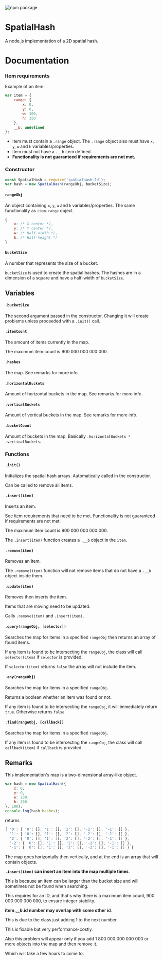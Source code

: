 ![npm package](https://nodei.co/npm/spatialhash-2d.png?downloads=true&downloadRank=true&stars=true)

# SpatialHash
A node.js implementation of a 2D spatial hash.

# Documentation

### Item requirements
Example of an item:

```js
var item = {
    range: {
        x: 0,
        y: 0,
        w: 100,
        h: 150
    },
    __b: undefined
};
```

- Item must contain a `.range` object. The `.range` object also must have `x`, `y`, `w` and `h` variables/properties.
- Item must not have a `.__b` item defined.
- **Functionality is not guaranteed if requirements are not met.**

### Constructor

```js
const SpatialHash = require('spatialhash-2d');
var hash = new SpatialHash(rangeObj, bucketSize);
```

#### `rangeObj`

An object containing `x`, `y`, `w` and `h` variables/properties. The same functionality as `item.range` object.
```js
{
    x: /* X center */,
    y: /* Y center */,
    w: /* Half-width */,
    h: /* Half-height */
}
```

#### `bucketSize`

A number that represents the size of a bucket.

`bucketSize` is used to create the spatial hashes. The hashes are in a dimension of a square and have a half-width of `bucketSize`.

## Variables

#### `.bucketSize`

The second argument passed in the constructor. Changing it will create problems unless proceeded with a `.init()` call.

#### `.itemCount`

The amount of items currently in the map.

The maximum item count is 900 000 000 000 000.

#### `.hashes`

The map. See remarks for more info.

#### `.horizontalBuckets`

Amount of horizontal buckets in the map. See remarks for more info.

#### `.verticalBuckets`

Amount of vertical buckets in the map. See remarks for more info.

#### `.bucketCount`

Amount of buckets in the map. Basically `.horizontalBuckets * .verticalBuckets`.

### Functions

#### `.init()`

Initializes the spatial hash arrays. Automatically called in the constructor.

Can be called to remove all items.

#### `.insert(item)`

Inserts an item.

See item requirements that need to be met. Functionality is not guaranteed if requirements are not met.

The maximum item count is 900 000 000 000 000.

The `.insert(item)` function creates a `.__b` object in the `item`.

#### `.remove(item)`

Removes an item.

The `.remove(item)` function will not remove items that do not have a `.__b` object inside them.

#### `.update(item)`

Removes then inserts the item.

Items that are moving need to be updated.

Calls `.remove(item)` and `.insert(item)`.

#### `.query(rangeObj, [selector])`

Searches the map for items in a specified `rangeObj` then returns an array of found items.

If any item is found to be intersecting the `rangeObj`, the class will call `selector(item)` if `selector` is provided.

If `selector(item)` returns `false` the array will not include the item.

#### `.any(rangeObj)`

Searches the map for items in a specified `rangeObj`.

Returns a boolean whether an item was found or not.

If any item is found to be intersecting the `rangeObj`, it will immediately return `true`. Otherwise returns `false`.

#### `.find(rangeObj, [callback])`

Searches the map for items in a specified `rangeObj`.

If any item is found to be intersecting the `rangeObj`, the class will call `callback(item)` if `callback` is provided.

## Remarks

This implementation's map is a two-dimensional array-like object.

```js
var hash = new SpatialHash({
    x: 0,
    y: 0,
    w: 200,
    h: 200
}, 100);
console.log(hash.hashes);
```

returns

```js
{ '0': { '0': [], '1': [], '2': [], '-2': [], '-1': [] },
  '1': { '0': [], '1': [], '2': [], '-2': [], '-1': [] },
  '2': { '0': [], '1': [], '2': [], '-2': [], '-1': [] },
  '-2': { '0': [], '1': [], '2': [], '-2': [], '-1': [] },
  '-1': { '0': [], '1': [], '2': [], '-2': [], '-1': [] } }
```

The map goes horizontally then vertically, and at the end is an array that will contain objects.

**`.insert(item)` can insert an item into the map multiple times**.

This is because an item can be larger than the bucket size and will sometimes not be found when searching.

This requires for an ID, and that's why there is a maximum item count, 900 000 000 000 000, to ensure integer stability.

**item.__b.id number may overlap with some other id**.

This is due to the class just adding 1 to the next number.

This *is* fixable but very performance-costly.

Also this problem will appear only if you add 1 800 000 000 000 000 or more objects into the map and then remove it.

Which will take a few hours to come to.
